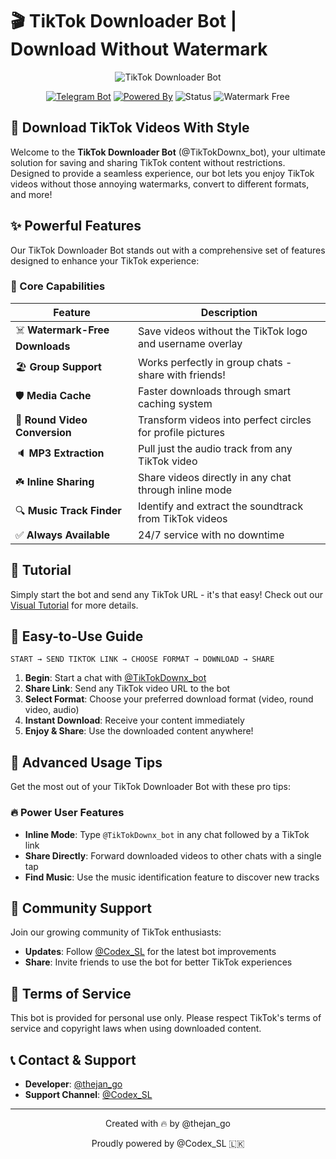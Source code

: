 # 🎬 TikTok Downloader Bot | Download Without Watermark
<div align="center">

![TikTok Downloader Bot](./images/tiktok-banner.png)
</div>

<div align="center">
  <a href="https://t.me/TikTokDownx_bot"><img src="https://img.shields.io/badge/Telegram-Bot-blue?style=for-the-badge&logo=telegram" alt="Telegram Bot"></a>
  <a href="https://t.me/Codex_SL"><img src="https://img.shields.io/badge/Powered_By-Codex_SL-orange?style=for-the-badge&logo=telegram" alt="Powered By"></a>
  <img src="https://img.shields.io/badge/Status-Online_24/7-success?style=for-the-badge" alt="Status">
  <img src="https://img.shields.io/badge/Videos-Watermark_Free-red?style=for-the-badge" alt="Watermark Free">
</div>

## 💫 Download TikTok Videos With Style

Welcome to the **TikTok Downloader Bot** (@TikTokDownx_bot), your ultimate solution for saving and sharing TikTok content without restrictions. Designed to provide a seamless experience, our bot lets you enjoy TikTok videos without those annoying watermarks, convert to different formats, and more!

## ✨ Powerful Features

Our TikTok Downloader Bot stands out with a comprehensive set of features designed to enhance your TikTok experience:

### 🚀 Core Capabilities
| Feature | Description |
|---------|-------------|
| ☠️ **Watermark-Free Downloads** | Save videos without the TikTok logo and username overlay |
| 🏖️ **Group Support** | Works perfectly in group chats - share with friends! |
| 🛡️ **Media Cache** | Faster downloads through smart caching system |
| 🕺 **Round Video Conversion** | Transform videos into perfect circles for profile pictures |
| 🔈 **MP3 Extraction** | Pull just the audio track from any TikTok video |
| ☘️ **Inline Sharing** | Share videos directly in any chat through inline mode |
| 🔍 **Music Track Finder** | Identify and extract the soundtrack from TikTok videos |
| ✅ **Always Available** | 24/7 service with no downtime |

## 📖 Tutorial

Simply start the bot and send any TikTok URL - it's that easy! Check out our [Visual Tutorial](https://t.me/Codex_SL/110) for more details.

## 🧭 Easy-to-Use Guide

```
START → SEND TIKTOK LINK → CHOOSE FORMAT → DOWNLOAD → SHARE
```

1. **Begin**: Start a chat with [@TikTokDownx_bot](https://t.me/TikTokDownx_bot)
2. **Share Link**: Send any TikTok video URL to the bot
3. **Select Format**: Choose your preferred download format (video, round video, audio)
4. **Instant Download**: Receive your content immediately
5. **Enjoy & Share**: Use the downloaded content anywhere!

## 💎 Advanced Usage Tips

Get the most out of your TikTok Downloader Bot with these pro tips:

### 🔥 Power User Features
- **Inline Mode**: Type `@TikTokDownx_bot` in any chat followed by a TikTok link
- **Share Directly**: Forward downloaded videos to other chats with a single tap
- **Find Music**: Use the music identification feature to discover new tracks

## 🤝 Community Support
Join our growing community of TikTok enthusiasts:

- **Updates**: Follow [@Codex_SL](https://t.me/Codex_SL) for the latest bot improvements
- **Share**: Invite friends to use the bot for better TikTok experiences

## 📜 Terms of Service

This bot is provided for personal use only. Please respect TikTok's terms of service and copyright laws when using downloaded content.

## 📞 Contact & Support

- **Developer**: [@thejan_go](https://t.me/thejan_go)
- **Support Channel**: [@Codex_SL](https://t.me/Codex_SL)

---

<div align="center">
  <p>Created with 🔥 by @thejan_go</p>
  <p>Proudly powered by @Codex_SL 🇱🇰</p>
</div>